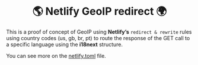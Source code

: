 <h1 align="center">
  🌎 Netlify GeoIP redirect 🌍
</h1>

This is a proof of concept of GeoIP using **Netlify’s** `redirect & rewrite` 
rules using country codes (us, gb, br, pt) to route the response of the GET 
call to a specific language using the **i18next** structure.


You can see more on the [netlify.toml](https://github.com/valtermartins1301/poc-geoip-redirect/blob/master/netlify.toml) file.